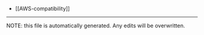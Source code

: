 * [[AWS-compatibility]]


*****
NOTE: this file is automatically generated. Any edits will be overwritten.
